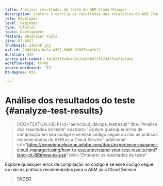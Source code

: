 ```yaml
---
title: Analisar resultados de teste do AEM Cloud Manager
description: Explore e corrija os resultados dos relatórios do AEM Cloud Manager
role: Developer
level: Beginner
type: Tutorial
topic: Development
feature: Developer Tools
jira: KT-6917
thumbnail: 330540.jpg
exl-id: 2ddd241a-0e8a-4397-8006-6f807be4fb12
duration: 342
source-git-commit: f4c621f3a9caa8c2c64b8323312343fe421a5aee
workflow-type: tm+mt
source-wordcount: '72'
ht-degree: 45%

---
```


# Análise dos resultados do teste {#analyze-test-results}

>[!CONTEXTUALHELP]
>id="aemcloud_devops_testresult"
>title="Análise dos resultados do teste"
>abstract="Explore quaisquer erros de compilação em seu código e se esse código segue ou não as práticas recomendadas do AEM as a Cloud Service"
>additional-url="https://experienceleague.adobe.com/docs/experience-manager-cloud-manager/using/how-to-use/understand-your-test-results.html?lang=pt-BR#how-to-use" text="Entender os resultados de teste"

Explore quaisquer erros de compilação no código e se esse código segue ou não as práticas recomendadas para o AEM as a Cloud Service

>[!VIDEO](https://video.tv.adobe.com/v/345723?quality=12&learn=on&captions=por_br)
